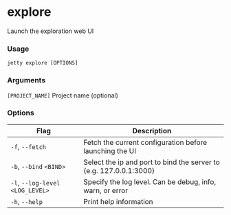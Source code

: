 # explore

Launch the exploration web UI

### Usage

`jetty explore [OPTIONS]`

### Arguments

`[PROJECT_NAME]` Project name (optional)

### Options

| Flag                              | Description                                                        |
| --------------------------------- | ------------------------------------------------------------------ |
| `-f`, `--fetch`                   | Fetch the current configuration before launching the UI            |
| `-b`, `--bind` `<BIND>`           | Select the ip and port to bind the server to (e.g. 127.0.0.1:3000) |
| `-l`, `--log-level` `<LOG_LEVEL>` | Specify the log level. Can be debug, info, warn, or error          |
| `-h`, `--help`                    | Print help information                                             |
